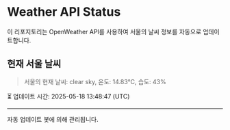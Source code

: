 
# Weather API Status

이 리포지토리는 OpenWeather API를 사용하여 서울의 날씨 정보를 자동으로 업데이트합니다.

## 현재 서울 날씨
> 서울의 현재 날씨: clear sky, 온도: 14.83°C, 습도: 43%

⏳ 업데이트 시간: 2025-05-18 13:48:47 (UTC)

---
자동 업데이트 봇에 의해 관리됩니다.
